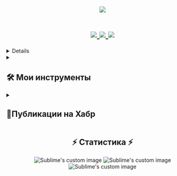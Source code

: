 <h1 align="center">
  <a href="https://git.io/typing-svg">
    <img src="https://readme-typing-svg.herokuapp.com/?lines=Привет+мир!+👋;&center=true&size=30">
  </a>
</h1>

<h1 align="center">
      <a href="https://www.youtube.com/channel/UC3Mdyy7fXoAFRPkf6fkt8DA"> <img src="https://img.shields.io/badge/YouTube-FF0000?style=for-the-badge&logo=youtube&logoColor=white">
      <a href="https://t.me/morfis_yt"> <img src="https://img.shields.io/badge/Telegram-2CA5E0?style=for-the-badge&logo=telegram&logoColor=white">
      <a href="https://vk.com/club215451017"> <img src="https://img.shields.io/badge/вконтакте-%232E87FB.svg?&style=for-the-badge&logo=vk&logoColor=white">
</h1>


<!-- Карточки видео на ютубе -->
<details> 
  <summary><h2>📺 Мои видео на YouTube</h2></summary>
<a href="https://www.youtube.com/watch?v=96WVxAyhIpY&t"><img src="https://ytcards.demolab.com/?id=96WVxAyhIpY&title=Minecraft (1.8 - 1.18) - Пишем бота на JavaScript (Mineflayer). Урок 16: WEB Инвентарь&lang=en&timestamp=1696868769&background_color=%230d1117&title_color=%23ffffff&stats_color=%23dedede&max_title_lines=2&width=250&border_radius=5&duration=172"></a>
<a href="https://www.youtube.com/watch?v=UMPxn4rXbPk&t"><img src="https://ytcards.demolab.com/?id=UMPxn4rXbPk&title=Minecraft(1.8 - 1.18) - Пишем бота на JavaScript (Mineflayer). Урок 15: WEB Радар&lang=en&timestamp=1696868769&background_color=%230d1117&title_color=%23ffffff&stats_color=%23dedede&max_title_lines=2&width=250&border_radius=5&duration=172"></a>
<a href="https://www.youtube.com/watch?v=XiqmHTewQq4"><img src="https://ytcards.demolab.com/?id=XiqmHTewQq4&title=Minecraft(1.8 - 1.18)-Пишем бота на JavaScript (Mineflayer).Урок 14:Автоматическая экипировка брони&lang=en&timestamp=1696868769&background_color=%230d1117&title_color=%23ffffff&stats_color=%23dedede&max_title_lines=2&width=250&border_radius=5&duration=172"></a>
<a href="https://www.youtube.com/watch?v=zcSPobxdQEI&t"><img src="https://ytcards.demolab.com/?id=zcSPobxdQEI&title=Minecraft(1.8 - 1.18)-Пишем бота на JavaScript (Mineflayer).Урок 13:Автоматическая экипировка тотема&lang=en&timestamp=1696868769&background_color=%230d1117&title_color=%23ffffff&stats_color=%23dedede&max_title_lines=2&width=250&border_radius=5&duration=172"></a>
<a href="https://www.youtube.com/watch?v=S7cFkHagoeY&t"><img src="https://ytcards.demolab.com/?id=S7cFkHagoeY&title=Minecraft (1.8 - 1.18) - Minecraft (1.8 - 1.18)-Пишем бота на JavaScript (Mineflayer).Урок 12: Значения еды и здоровья&lang=en&timestamp=1696868769&background_color=%230d1117&title_color=%23ffffff&stats_color=%23dedede&max_title_lines=2&width=250&border_radius=5&duration=172"></a>
<a href="https://www.youtube.com/watch?v=Zc2iakPZbLw&t"><img src="https://ytcards.demolab.com/?id=Zc2iakPZbLw&title=Minecraft (1.8 - 1.18)-Пишем бота на JavaScript (Mineflayer).Урок 11: Взаимодействие с коровами&lang=en&timestamp=1696868769&background_color=%230d1117&title_color=%23ffffff&stats_color=%23dedede&max_title_lines=2&width=250&border_radius=5&duration=172"></a>
</details>

<details> 
  <summary><h2>🛠️ Мои инструменты</h2></summary>
  <!-- Some badges are from https://github.com/Ileriayo/markdown-badges -->

  <h3>👨‍💻 Языки программирования и языки разметки</h3>

  <p>
      <a href="https://github.com/search?q=user%3ADenverCoder1+language%3Acsharp"><img alt="C#" src="https://custom-icon-badges.demolab.com/badge/C%23-68217A.svg?logo=cs2&logoColor=white"></a>
      <a href="https://github.com/search?q=user%3ADenverCoder1+language%3Acss"><img alt="CSS" src="https://img.shields.io/badge/CSS-1572B6.svg?logo=css3&logoColor=white"></a>
      <a href="https://github.com/search?q=user%3ADenverCoder1+language%3Ahtml"><img alt="HTML" src="https://img.shields.io/badge/HTML-E34F26.svg?logo=html5&logoColor=white"></a>
      <a href="https://github.com/search?q=user%3ADenverCoder1+language%3Ajava"><img alt="Java" src="https://custom-icon-badges.demolab.com/badge/Java-007396.svg?logo=java&logoColor=white"></a>
      <a href="https://github.com/search?q=user%3ADenverCoder1+language%3Ajavascript"><img alt="JavaScript" src="https://img.shields.io/badge/JavaScript-F7DF1E.svg?logo=javascript&logoColor=black"></a>
      <a href="https://github.com/search?q=user%3ADenverCoder1+language%3Ajavascript"><img alt="Node.js" src="https://img.shields.io/badge/Node.js-43853D.svg?logo=node.js&logoColor=white"></a>
      <a href="https://github.com/search?q=user%3ADenverCoder1+language%3Aphp"><img alt="PHP" src="https://img.shields.io/badge/PHP-777BB4.svg?logo=php&logoColor=white"></a>
      <a href="https://github.com/search?q=user%3ADenverCoder1+language%3Apython"><img alt="Python" src="https://img.shields.io/badge/Python-14354C.svg?logo=python&logoColor=white"></a>
      <a href="https://github.com/search?q=user%3ADenverCoder1+language%3Asql"><img alt="SQL" src="https://custom-icon-badges.demolab.com/badge/SQL-025E8C.svg?logo=database&logoColor=white"></a>
      <a href="https://github.com/search?q=user%3ADenverCoder1+language%3Asvg"><img alt="SVG+XML" src="https://img.shields.io/badge/SVG%2BXML-e0982c.svg?logo=svg&logoColor=white"></a>
  </p>
  <h3>🗄️ Базы данных и облачный хостинг</h3>
  <p>
      <a href="#"><img alt="MySQL" src="https://img.shields.io/badge/MySQL-00f.svg?logo=mysql&logoColor=white"></a>
      <a href="#"><img alt="PostgreSQL" src ="https://img.shields.io/badge/PostgreSQL-316192.svg?logo=postgresql&logoColor=white"></a>
     
  </p>
  <h3>💻 Программное обеспечение и инструменты</h3>
  <p>
      <a href="#"><img alt="Adobe" src="https://img.shields.io/badge/Adobe-FF0000.svg?logo=adobe&logoColor=white"></a>
      <a href="#"><img alt="Android" src="https://img.shields.io/badge/Android-3DDC84?logo=android&logoColor=white"></a>
      <a href="#"><img alt="Android Studio" src="https://img.shields.io/badge/Android%20Studio-008678.svg?logo=android-studio&logoColor=white"></a>
      <a href="#"><img alt="Audacity" src="https://img.shields.io/badge/-Audacity-0000CC?logo=audacity&logoColor=white"></a>
      <a href="#"><img alt="Git" src="https://img.shields.io/badge/Git-F05033.svg?logo=git&logoColor=white"></a>
      <a href="#"><img alt="GitHub Desktop" src="https://img.shields.io/badge/GitHub%20Desktop-8034A9.svg?logo=github&logoColor=white"></a>
      <a href="#"><img alt="OBS Studio" src="https://img.shields.io/badge/-OBS-302E31?logo=obs-studio&logoColor=white"></a>
      <a href="#"><img alt="Visual Studio Code" src="https://img.shields.io/badge/Visual%20Studio%20Code-0078d7.svg?logo=visual-studio-code&logoColor=white"></a>
      <a href="#"><img alt="WebStorm" src="https://img.shields.io/badge/Web%20Storm%20-0058d9.svg?logo=WebStorm&logoColor=white"></a>
      <a href="#"><img alt=" Notepad++" src="https://img.shields.io/badge/ Notepad++%20-ffa726.svg?logo= Notepad++&logoColor=white"></a> 
  </p>
</details>

<details> 
  <summary><h2>📝Публикации на Хабр</h2></summary>
-   25-10-2023 [Пишем бота на JavaScript для Minecraft (1.8-1.18) / Часть 1-9](https://habr.com/ru/articles/695372/)
-   23-11-2023 [Пишем бота на JavaScript для Minecraft (1.8-1.18) / Часть 10-14](https://habr.com/ru/articles/701056/)
  </details>
  
<h2 align="center">⚡ Статистика ⚡</h2>
<p align="center">
  
  <img src="http://github-profile-summary-cards.vercel.app/api/cards/profile-details?username=Sergey-Fedorenko&theme=aura_dark" alt="Sublime's custom image"/>
    <img src="http://github-profile-summary-cards.vercel.app/api/cards/repos-per-language?username=Sergey-Fedorenko&theme=aura_dark" alt="Sublime's custom image"/>
    <img src="http://github-profile-summary-cards.vercel.app/api/cards/stats?username=Sergey-Fedorenko&theme=aura_dark" alt="Sublime's custom image"/>
</p>
